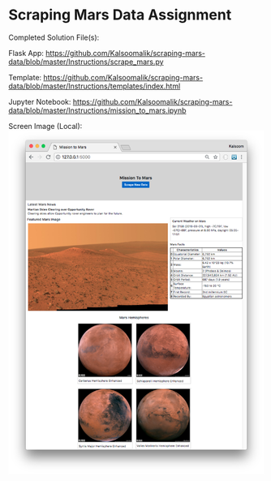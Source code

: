 
# Scraping Mars Data Assignment

Completed Solution File(s): 

Flask App: https://github.com/Kalsoomalik/scraping-mars-data/blob/master/Instructions/scrape_mars.py

Template: https://github.com/Kalsoomalik/scraping-mars-data/blob/master/Instructions/templates/index.html

Jupyter Notebook: https://github.com/Kalsoomalik/scraping-mars-data/blob/master/Instructions/mission_to_mars.ipynb

Screen Image (Local): 
![Screen Image](Instructions/screen-image-local.png)

